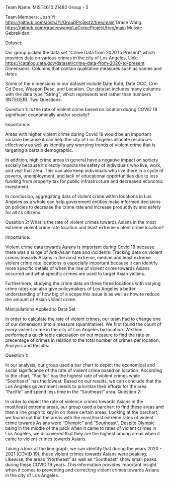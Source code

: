 Team Name: MIST4610.21482 Group - 5

Team Members:
Josh Yi: https://github.com/JoshJYi/GroupProject2/tree/main
Grace Wang: https://github.com/gracecwang/LaCrimeProject/tree/main
Mussie Gebrekidan:

Dataset:

Our group picked the data set "Crime Data from 2020 to Present" which provides data on various crimes in the city of Los Angeles.
Link: https://catalog.data.gov/dataset/crime-data-from-2020-to-present
Dimensions: Columns that contain qualitative measures such as names and dates.

Some of the dimensions in our dataset include Date Rptd, Date OCC, Crm Cd Desc, Weapon Desc, and Location.
Our dataset includes many columns with the data type "String", which represents text rather than numbers (INTEGER).
Two Questions:

Question 1: Is the rate of violent crime based on location during COVID 19 significant economically and/or socially?

Importance:

Areas with higher violent crime during Covid 19 would be an important variable because it can help the city of Los Angeles allocate resources effectively as well as identify any worrying trends of violent crime that is targeting a certain demographic.

In addition, high crime areas in general have a negative impact on society socially because it directly impacts the safety of individuals who live, work, and visit that area. This can also keep individuals who live there in a cycle of poverty, unemployment, and lack of educational opportunities due to less funding from property tax for public infrastructure and decreased economic investment.

In conclusion, aggregating data of violent crime within locations in Los Angeles as a whole can help government entities make informed decisions on policies to decrease the crime rate and increase productivity and safety for all its citizens.

Question 2: What is the rate of violent crimes towards Asians in the most extreme violent crime rate location and least extreme violent crime location?

Importance:

Violent crime data towards Asians is important during Covid 19 because there was a surge of Anti-Asian hate and incidents. Tracking data on violent crimes towards Asians in the most extreme, median and least extreme violent crime rate locations is especially important because it can identify more specific details of when the rise of violent crime towards Asians occurred and what specific crimes are used to target Asian victims.

Furthermore, studying the crime data on these three locations with varying crime rates can also give policymakers of Los Angeles a better understanding of how big of a scope this issue is as well as how to reduce the amount of Asian violent crime.

Manipulations Applied to Data Set

In order to calculate the rate of violent crimes, our team had to change one of our dimensions into a measure (quantitative). We first found the count of every violent crime in the city of Los Angeles by location. We then performed a quick table calculation on our measure to find the rate or precentage of crimes in relation to the total number of crimes per location.
Analysis and Results:

Question 1:

In our analysis, our group used a bar chart to depict the economical and social significance of the rate of violent crime based on location. According to the chart, “Pacific” has the highest rate of violent crimes while “Southeast” has the lowest. Based on our results, we can conclude that the Los Angeles government needs to prioritize their efforts for the area “Pacific” and spend less time in the “Southeast” area.
Question 2:

In order to depict the rate of violence crimes towards Asians in the most/least extreme areas, our group used a barchart to find these areas and then a line graph to key in on these certain areas. Looking at the barchart, we found out that the areas with the most/least extreme rates of violent crime towards Asians were “Olympic” and “Southeast”. Despite Olympic being in the middle of the pack when it came to rates of violent crimes in Los Angeles, we discovered that they are the highest among areas when it came to violent crimes towards Asians.

Taking a look at the line graph, we can identify that during the years 2020 - 2021 (COVID 19), these violent crimes towards Asians were peaking. Likewise, the areas “Northeast” as well as “Southeast” show small peaks during these COVID 19 years. This information provides important insight when it comes to preventing and correcting violent crimes towards Asians in the city of Los Angeles.
